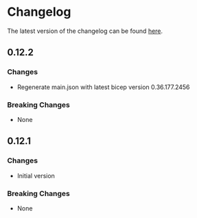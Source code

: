 # Changelog

The latest version of the changelog can be found [here](https://github.com/Azure/bicep-registry-modules/blob/main/avm/res/machine-learning-services/workspace/CHANGELOG.md).

## 0.12.2

### Changes

- Regenerate main.json with latest bicep version 0.36.177.2456

### Breaking Changes

- None

## 0.12.1

### Changes

- Initial version

### Breaking Changes

- None
